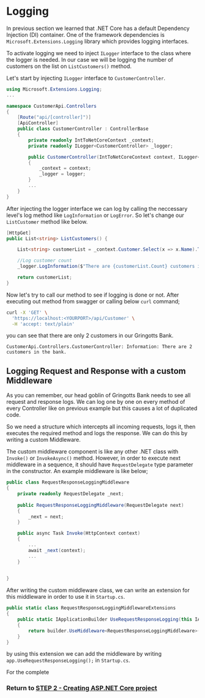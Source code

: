 # Logging

In previous section we learned that .NET Core has a default Dependency Injection (DI) container. One of the framework dependencies is `Microsoft.Extensions.Logging` library which provides logging interfaces. 

To activate logging we need to inject `ILogger` interface to the class where the logger is needed. In our case we will be logging the number of customers on the list on `ListCustomers()` method.

Let's start by injecting `ILogger` interface to `CustomerController`.

```csharp
using Microsoft.Extensions.Logging;
...

namespace CustomerApi.Controllers
{
    [Route("api/[controller]")]
    [ApiController]
    public class CustomerController : ControllerBase
    {
        private readonly IntToNetCoreContext _context;
        private readonly ILogger<CustomerController> _logger;

        public CustomerController(IntToNetCoreContext context, ILogger<CustomerController> logger)
        {
            _context = context;
            _logger = logger;
        }
        ...
    }
}
```

After injecting the logger interface we can log by calling the neccessary level's log method like `LogInformation` or `LogError`. So let's change our `ListCustomer` method like below.

```csharp
[HttpGet]
public List<string> ListCustomers() {

    List<string> customerList = _context.Customer.Select(x => x.Name).ToList();

    //Log customer count
    _logger.LogInformation($"There are {customerList.Count} customers in the bank. ");

    return customerList;
}
```

Now let's try to call our method to see if logging is done or not. After executing out method from swagger or calling below `curl` command;

```bash
curl -X 'GET' \
  'https://localhost:<YOURPORT>/api/Customer' \
  -H 'accept: text/plain'
```
you can see that there are only 2 customers in our Gringotts Bank.

```log
CustomerApi.Controllers.CustomerController: Information: There are 2 customers in the bank. 
```

## Logging Request and Response with a custom Middleware

As you can remember, our head goblin of Gringotts Bank needs to see all request and response logs. We can log one by one on every method of every Controller like on previous example but this causes a lot of duplicated code. 

So we need a structure which intercepts all incoming requests, logs it, then executes the required method and logs the response. We can do this by writing a custom Middleware.

The custom middleware component is like any other .NET class with `Invoke()` or `InvokeAsync()` method. However, in order to execute next middleware in a sequence, it should have `RequestDelegate` type parameter in the constructor. An example middleware is like below;

```csharp
public class RequestResponseLoggingMiddleware
{
    private readonly RequestDelegate _next;
    
    public RequestResponseLoggingMiddleware(RequestDelegate next)
    {
        _next = next;
    }

    public async Task Invoke(HttpContext context)
    {
        ...
        await _next(context);
        ...
    }

    
}

```

After writing the custom middleware class, we can write an extension for this middleware in order to use it in `Startup.cs`.

```csharp
public static class RequestResponseLoggingMiddlewareExtensions
{
    public static IApplicationBuilder UseRequestResponseLogging(this IApplicationBuilder builder)
    {
        return builder.UseMiddleware<RequestResponseLoggingMiddleware>();
    }
}
```
by using this extension we can add the middleware by writing `app.UseRequestResponseLogging();` in `Startup.cs`.


For the complete 

### Return to [STEP 2 - Creating ASP.NET Core project](STEP2-CreatingASPNETCoreProject.md)